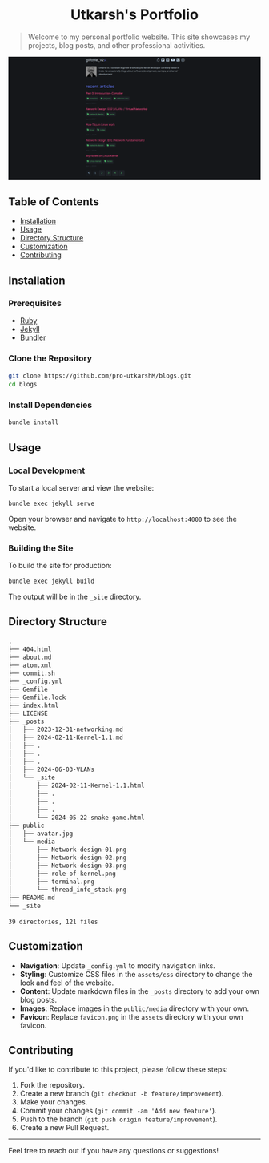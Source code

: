 <h1 align="center">Utkarsh's Portfolio</h1>

> Welcome to my personal portfolio website. This site showcases my projects, blog posts, and other professional activities.

![Website](/public/README/website.png)

## Table of Contents

- [Installation](#installation)
- [Usage](#usage)
- [Directory Structure](#directory-structure)
- [Customization](#customization)
- [Contributing](#contributing)

## Installation

### Prerequisites

- [Ruby](https://www.ruby-lang.org/en/documentation/installation/)
- [Jekyll](https://jekyllrb.com/docs/installation/)
- [Bundler](https://bundler.io/)

### Clone the Repository

```bash
git clone https://github.com/pro-utkarshM/blogs.git
cd blogs
```

### Install Dependencies

```bash
bundle install
```

## Usage

### Local Development

To start a local server and view the website:

```bash
bundle exec jekyll serve
```

Open your browser and navigate to `http://localhost:4000` to see the website.

### Building the Site

To build the site for production:

```bash
bundle exec jekyll build
```

The output will be in the `_site` directory.

## Directory Structure

```plaintext
.
├── 404.html
├── about.md
├── atom.xml
├── commit.sh
├── _config.yml
├── Gemfile
├── Gemfile.lock
├── index.html
├── LICENSE
├── _posts
│   ├── 2023-12-31-networking.md
│   ├── 2024-02-11-Kernel-1.1.md
│   ├── .
│   ├── .
│   ├── .
│   ├── 2024-06-03-VLANs
│   └── _site
│       ├── 2024-02-11-Kernel-1.1.html
│       ├── .
│       ├── .
│       ├── .
│       └── 2024-05-22-snake-game.html
├── public
│   ├── avatar.jpg
│   └── media
│       ├── Network-design-01.png
│       ├── Network-design-02.png
│       ├── Network-design-03.png
│       ├── role-of-kernel.png
│       ├── terminal.png
│       └── thread_info_stack.png
├── README.md
└── _site

39 directories, 121 files
```

## Customization

- **Navigation**: Update `_config.yml` to modify navigation links.
- **Styling**: Customize CSS files in the `assets/css` directory to change the look and feel of the website.
- **Content**: Update markdown files in the `_posts` directory to add your own blog posts.
- **Images**: Replace images in the `public/media` directory with your own.
- **Favicon**: Replace `favicon.png` in the `assets` directory with your own favicon.

## Contributing

If you'd like to contribute to this project, please follow these steps:

1. Fork the repository.
2. Create a new branch (`git checkout -b feature/improvement`).
3. Make your changes.
4. Commit your changes (`git commit -am 'Add new feature'`).
5. Push to the branch (`git push origin feature/improvement`).
6. Create a new Pull Request.

---

Feel free to reach out if you have any questions or suggestions!
